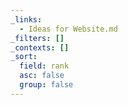```yaml
---
_links:
  - Ideas for Website.md
_filters: []
_contexts: []
_sort:
  field: rank
  asc: false
  group: false
---
```

